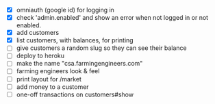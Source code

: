 * [x] omniauth (google id) for logging in
* [x] check 'admin.enabled' and show an error when not logged in or not enabled.
* [x] add customers
* [x] list customers, with balances, for printing
* [ ] give customers a random slug so they can see their balance
* [ ] deploy to heroku
* [ ] make the name "csa.farmingengineers.com"
* [ ] farming engineers look & feel
* [ ] print layout for /market
* [ ] add money to a customer
* [ ] one-off transactions on customers#show
